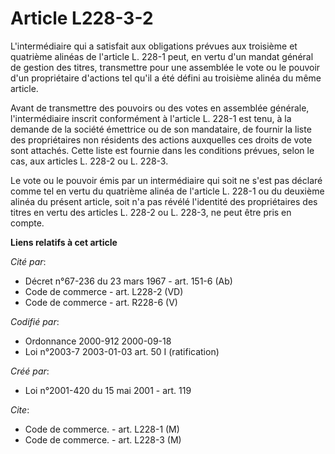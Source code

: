 # Article L228-3-2

L'intermédiaire qui a satisfait aux obligations prévues aux troisième et quatrième alinéas de l'article L. 228-1 peut, en
vertu d'un mandat général de gestion des titres, transmettre pour une assemblée le vote ou le pouvoir d'un propriétaire
d'actions tel qu'il a été défini au troisième alinéa du même article.

Avant de transmettre des pouvoirs ou des votes en assemblée générale, l'intermédiaire inscrit conformément à l'article L.
228-1 est tenu, à la demande de la société émettrice ou de son mandataire, de fournir la liste des propriétaires non
résidents des actions auxquelles ces droits de vote sont attachés. Cette liste est fournie dans les conditions prévues, selon
le cas, aux articles L. 228-2 ou L. 228-3.

Le vote ou le pouvoir émis par un intermédiaire qui soit ne s'est pas déclaré comme tel en vertu du quatrième alinéa de
l'article L. 228-1 ou du deuxième alinéa du présent article, soit n'a pas révélé l'identité des propriétaires des titres en
vertu des articles L. 228-2 ou L. 228-3, ne peut être pris en compte.

**Liens relatifs à cet article**

_Cité par_:

  - Décret n°67-236 du 23 mars 1967 - art. 151-6 (Ab)
  - Code de commerce - art. L228-2 (VD)
  - Code de commerce - art. R228-6 (V)

_Codifié par_:

  - Ordonnance 2000-912 2000-09-18
  - Loi n°2003-7 2003-01-03 art. 50 I (ratification)

_Créé par_:

  - Loi n°2001-420 du 15 mai 2001 - art. 119

_Cite_:

  - Code de commerce. - art. L228-1 (M)
  - Code de commerce. - art. L228-3 (M)
